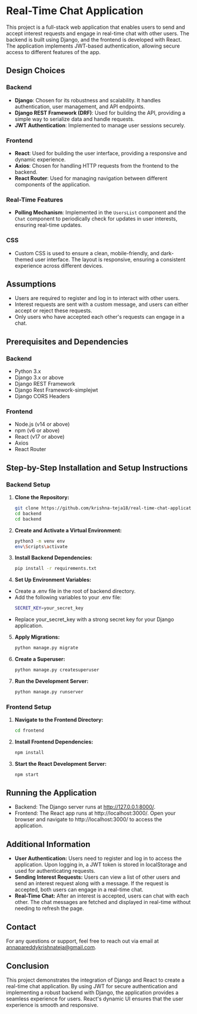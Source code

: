 # Real-Time Chat Application

This project is a full-stack web application that enables users to send and accept interest requests and engage in real-time chat with other users. The backend is built using Django, and the frontend is developed with React. The application implements JWT-based authentication, allowing secure access to different features of the app.

## Design Choices

### Backend
- **Django**: Chosen for its robustness and scalability. It handles authentication, user management, and API endpoints.
- **Django REST Framework (DRF)**: Used for building the API, providing a simple way to serialize data and handle requests.
- **JWT Authentication**: Implemented to manage user sessions securely.

### Frontend
- **React**: Used for building the user interface, providing a responsive and dynamic experience.
- **Axios**: Chosen for handling HTTP requests from the frontend to the backend.
- **React Router**: Used for managing navigation between different components of the application.

### Real-Time Features
- **Polling Mechanism**: Implemented in the `UsersList` component and the `Chat` component to periodically check for updates in user interests, ensuring real-time updates.

### CSS
- Custom CSS is used to ensure a clean, mobile-friendly, and dark-themed user interface. The layout is responsive, ensuring a consistent experience across different devices.

## Assumptions

- Users are required to register and log in to interact with other users.
- Interest requests are sent with a custom message, and users can either accept or reject these requests.
- Only users who have accepted each other's requests can engage in a chat.

## Prerequisites and Dependencies

### Backend
- Python 3.x
- Django 3.x or above
- Django REST Framework
- Django Rest Framework-simplejwt
- Django CORS Headers

### Frontend
- Node.js (v14 or above)
- npm (v6 or above)
- React (v17 or above)
- Axios
- React Router

## Step-by-Step Installation and Setup Instructions

### Backend Setup

1. **Clone the Repository:**
   ```bash
   git clone https://github.com/krishna-teja18/real-time-chat-application.git
   cd backend
   cd backend

2. **Create and Activate a Virtual Environment:**
   ```bash
   python3 -m venv env
   env\Scripts\activate

3. **Install Backend Dependencies:**
   ```bash
   pip install -r requirements.txt

4. **Set Up Environment Variables:**
- Create a .env file in the root of backend directory.
- Add the following variables to your .env file:
   ```bash
   SECRET_KEY=your_secret_key
- Replace your_secret_key with a strong secret key for your Django application.

5. **Apply Migrations:**
   ```bash
   python manage.py migrate

6. **Create a Superuser:**
   ```bash
   python manage.py createsuperuser

7. **Run the Development Server:**
   ```bash
   python manage.py runserver

### Frontend Setup

1. **Navigate to the Frontend Directory:**
   ```bash
   cd frontend

2. **Install Frontend Dependencies:**
   ```bash
   npm install

3. **Start the React Development Server:**
   ```bash
   npm start

## Running the Application
- Backend: The Django server runs at http://127.0.0.1:8000/.
- Frontend: The React app runs at http://localhost:3000/.
Open your browser and navigate to http://localhost:3000/ to access the application.

## Additional Information
- **User Authentication:** Users need to register and log in to access the application. Upon logging in, a JWT token is stored in localStorage and used for authenticating requests.
- **Sending Interest Requests:** Users can view a list of other users and send an interest request along with a message. If the request is accepted, both users can engage in a real-time chat.
- **Real-Time Chat:** After an interest is accepted, users can chat with each other. The chat messages are fetched and displayed in real-time without needing to refresh the page.

## Contact
For any questions or support, feel free to reach out via email at annapareddykrishnateja@gmail.com.

## Conclusion
This project demonstrates the integration of Django and React to create a real-time chat application. By using JWT for secure authentication and implementing a robust backend with Django, the application provides a seamless experience for users. React's dynamic UI ensures that the user experience is smooth and responsive.
